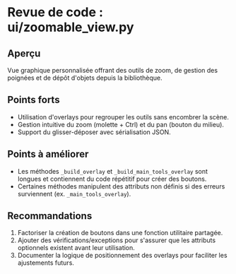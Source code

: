 # Revue de code : ui/zoomable_view.py

## Aperçu
Vue graphique personnalisée offrant des outils de zoom, de gestion des poignées et de dépôt d'objets depuis la bibliothèque.

## Points forts
- Utilisation d'overlays pour regrouper les outils sans encombrer la scène.
- Gestion intuitive du zoom (molette + Ctrl) et du pan (bouton du milieu).
- Support du glisser-déposer avec sérialisation JSON.

## Points à améliorer
- Les méthodes `_build_overlay` et `_build_main_tools_overlay` sont longues et contiennent du code répétitif pour créer des boutons.
- Certaines méthodes manipulent des attributs non définis si des erreurs surviennent (ex. `_main_tools_overlay`).

## Recommandations
1. Factoriser la création de boutons dans une fonction utilitaire partagée.
2. Ajouter des vérifications/exceptions pour s'assurer que les attributs optionnels existent avant leur utilisation.
3. Documenter la logique de positionnement des overlays pour faciliter les ajustements futurs.

